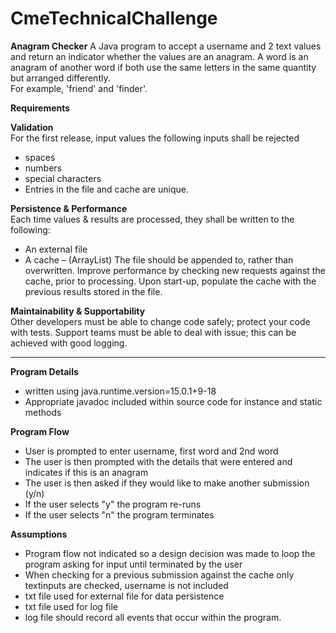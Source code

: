 # CmeTechnicalChallenge

**Anagram Checker**
A Java program to accept a username and 2 text values and return an indicator whether the values are an anagram.
A word is an anagram of another word if both use the same letters in the same quantity but arranged differently.  
For example, 'friend' and 'finder'.

**Requirements**

**Validation**	
For the first release, input values the following inputs shall be rejected
* spaces 
*	numbers
*	special characters
* Entries in the file and cache are unique.

**Persistence & Performance**	
Each time values & results are processed, they shall be written to the following:
*	An external file
*	A cache – (ArrayList)
The file should be appended to, rather than overwritten. 
Improve performance by checking new requests against the cache, prior to processing.
Upon start-up, populate the cache with the previous results stored in the file.

**Maintainability & Supportability**	
Other developers must be able to change code safely; protect your code with tests.
Support teams must be able to deal with issue; this can be achieved with good logging.

-----------------------------------------------------------------------------------------------------------------------------------------------------------------------

**Program Details**
* written using java.runtime.version=15.0.1+9-18
* Appropriate javadoc included within source code for instance and static methods

**Program Flow**
* User is prompted to enter username, first word and 2nd word
* The user is then prompted with the details that were entered and indicates if this is an anagram
* The user is then asked if they would like to make another submission (y/n)
* If the user selects "y" the program re-runs
* If the user selects "n" the program terminates

**Assumptions**
* Program flow not indicated so a design decision was made to loop the program asking for input until terminated by the user
* When checking for a previous submission against the cache only textinputs are checked, username is not included
* txt file used for external file for data persistence
* txt file used for log file
* log file should record all events that occur within the program. 
